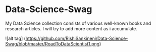 # Data-Science-Swag


My Data Science collection consists of various well-known books and research articles. I will try to add more content as i accumulate.

![alt tag] (https://github.com/RishiSankineni/Data-Science-Swag/blob/master/RoadToDataScientist1.png)
